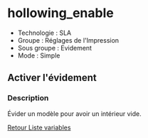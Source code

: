 # hollowing_enable

* Technologie : SLA
* Groupe : Réglages de l'Impression
* Sous groupe : Evidement
* Mode : Simple

## Activer l'évidement
### Description

Évider un modèle pour avoir un intérieur vide.

[Retour Liste variables](variable_list.md)